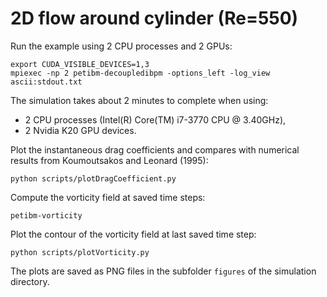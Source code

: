# 2D flow around cylinder (Re=550)

Run the example using 2 CPU processes and 2 GPUs:

```
export CUDA_VISIBLE_DEVICES=1,3
mpiexec -np 2 petibm-decoupledibpm -options_left -log_view ascii:stdout.txt
```

The simulation takes about 2 minutes to complete when using:
- 2 CPU processes (Intel(R) Core(TM) i7-3770 CPU @ 3.40GHz),
- 2 Nvidia K20 GPU devices.

Plot the instantaneous drag coefficients and compares with numerical results
from Koumoutsakos and Leonard (1995):

```
python scripts/plotDragCoefficient.py
```

Compute the vorticity field at saved time steps:

```
petibm-vorticity
```

Plot the contour of the vorticity field at last saved time step:

```
python scripts/plotVorticity.py
```

The plots are saved as PNG files in the subfolder `figures` of the simulation
directory.
